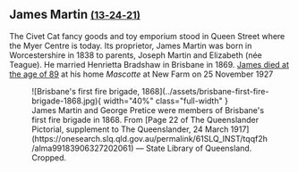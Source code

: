 ## James Martin <small>[(13‑24‑21)](https://brisbane.discovereverafter.com/profile/31724210 "Go to Memorial Information" )</small>

The Civet Cat fancy goods and toy emporium stood in Queen Street where the Myer Centre is today. Its proprietor, James Martin was born in Worcestershire in 1838 to parents, Joseph Martin and Elizabeth (née Teague). He married Henrietta Bradshaw in Brisbane in 1869. [James died at the age of 89](https://trove.nla.gov.au/newspaper/article/180790667) at his home *Mascotte* at New Farm on 25 November 1927

<figure markdown>
  ![Brisbane's first fire brigade, 1868](../assets/brisbane-first-fire-brigade-1868.jpg){ width="40%"  class="full-width" }
  <figcaption markdown>James Martin and George Pretice were members of Brisbane's first fire brigade in 1868. From [Page 22 of The Queenslander Pictorial, supplement to The Queenslander, 24 March 1917](https://onesearch.slq.qld.gov.au/permalink/61SLQ_INST/tqqf2h/alma99183906327202061) — State Library of Queensland. Cropped.</figcaption>
</figure>
